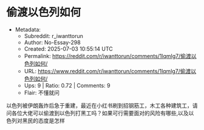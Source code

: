 # 偷渡以色列如何

- Metadata:
  - Subreddit: r_iwanttorun
  - Author: No-Essay-298
  - Created: 2025-07-03 10:55:14 UTC
  - Permalink: https://reddit.com/r/iwanttorun/comments/1lqmlg7/偷渡以色列如何/
  - URL: https://www.reddit.com/r/iwanttorun/comments/1lqmlg7/偷渡以色列如何/
  - Ups: 9 | Ratio: 0.72 | Comments: 9
  - Flair: 不懂就问


以色列被伊朗轰炸后急于重建，最近在小红书刷到招钢筋工，木工各种建筑工，请问各位大佬可以偷渡到以色列打黑工吗？如果可行需要面对的风险有哪些,以及以色列对黑民的态度是怎样

